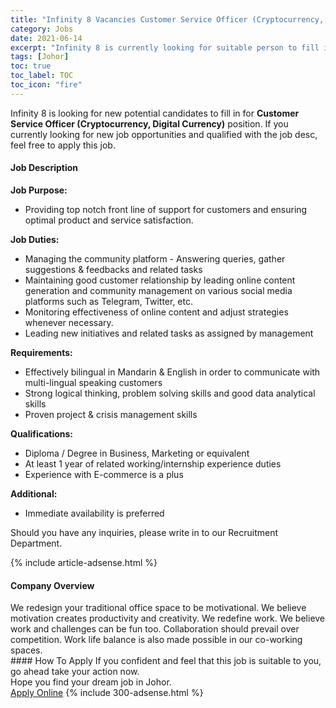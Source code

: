 ```yaml
---
title: "Infinity 8 Vacancies Customer Service Officer (Cryptocurrency, Digital Currency)" 
category: Jobs 
date: 2021-06-14 
excerpt: "Infinity 8 is currently looking for suitable person to fill in the Customer Service Officer (Cryptocurrency, Digital Currency) which based in Johor" 
tags: [Johor] 
toc: true 
toc_label: TOC 
toc_icon: "fire" 
--- 
```


<p>Infinity 8 is looking for new potential candidates to fill in for <b>Customer Service Officer (Cryptocurrency, Digital Currency)</b> position. If you currently looking for new job opportunities and qualified with the job desc, feel free to apply this job.
</p><div><div><h4>Job Description</h4></div><div><div><span><div><p><strong>Job Purpose:</strong></p><ul><li>Providing top notch front line of support for customers and ensuring optimal product and service satisfaction.</li></ul><p><strong>Job Duties:</strong></p><ul><li>Managing the community platform - Answering queries, gather suggestions &amp; feedbacks and related tasks</li><li>Maintaining good customer relationship by leading online content generation and community management on various social media platforms such as Telegram, Twitter, etc.</li><li>Monitoring effectiveness of online content and adjust strategies whenever necessary.</li><li>Leading new initiatives and related tasks as assigned by management</li></ul><p><strong>Requirements:</strong></p><ul><li>Effectively bilingual in Mandarin &amp; English in order to communicate with multi-lingual speaking customers</li><li>Strong logical thinking, problem solving skills and good data analytical skills</li><li>Proven project &amp; crisis management skills</li></ul><p><strong>Qualifications:</strong></p><ul><li>Diploma / Degree in Business, Marketing or equivalent</li><li>At least 1 year of related working/internship experience duties</li><li>Experience with E-commerce is a plus</li></ul><p><strong>Additional:</strong></p><ul><li>Immediate availability is preferred</li></ul><p>Should you have any inquiries, please write in to our Recruitment Department.</p></div></span></div></div></div> 
{% include article-adsense.html %} 
<div><div><h4>Company Overview</h4></div><div><div><span><div><div>
	We redesign your traditional office space to be motivational. We believe motivation creates productivity and creativity.&#160;We&#160;redefine work. We believe work and challenges can be fun too. Collaboration should prevail over competition. Work life balance is also made possible in our co-working spaces.</div></div></span></div></div></div> 
#### How To Apply 
If you confident and feel that this job is suitable to you, go ahead take your action now. <br/> 
Hope you find your dream job in Johor. <br/> 
<a href="https://www.jobstreet.com.my/en/job/customer-service-officer-cryptocurrency-digital-currency-4589526?jobId=jobstreet-my-job-4589526&" class="btn btn--info" target="_blank" rel="nofollow noopenner">Apply Online</a> 
{% include 300-adsense.html %} 
